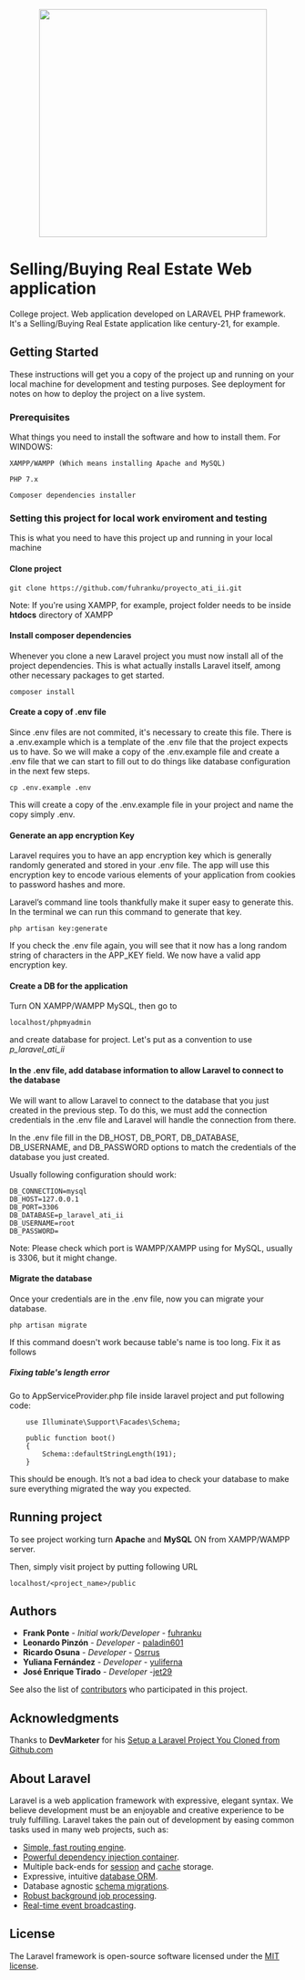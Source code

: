 <p align="center"><img src="https://res.cloudinary.com/dtfbvvkyp/image/upload/v1566331377/laravel-logolockup-cmyk-red.svg" width="400"></p>

# Selling/Buying Real Estate Web application

College project. Web application developed on LARAVEL PHP framework. It's a Selling/Buying Real Estate application like century-21, for example.

## Getting Started

These instructions will get you a copy of the project up and running on your local machine for development and testing purposes. See deployment for notes on how to deploy the project on a live system.

### Prerequisites

What things you need to install the software and how to install them. For WINDOWS:

```
XAMPP/WAMPP (Which means installing Apache and MySQL)
```

```
PHP 7.x
```

```
Composer dependencies installer
```

### Setting this project for local work enviroment and testing

This is what you need to have this project up and running in your local machine

#### Clone project

```
git clone https://github.com/fuhranku/proyecto_ati_ii.git
```
Note: If you're using XAMPP, for example, project folder needs to be inside **htdocs** directory of XAMPP

#### Install composer dependencies

Whenever you clone a new Laravel project you must now install all of the project dependencies. This is what actually installs Laravel itself, among other necessary packages to get started.

```
composer install
```

#### Create a copy of .env file

Since .env files are not commited, it's necessary to create this file. There is a .env.example which is a template of the .env file that the project expects us to have. So we will make a copy of the .env.example file and create a .env file that we can start to fill out to do things like database configuration in the next few steps.

```
cp .env.example .env
```
This will create a copy of the .env.example file in your project and name the copy simply .env.

#### Generate an app encryption Key

Laravel requires you to have an app encryption key which is generally randomly generated and stored in your .env file. The app will use this encryption key to encode various elements of your application from cookies to password hashes and more.

Laravel’s command line tools thankfully make it super easy to generate this. In the terminal we can run this command to generate that key.
```
php artisan key:generate
```
If you check the .env file again, you will see that it now has a long random string of characters in the APP_KEY field. We now have a valid app encryption key.

#### Create a DB for the application

Turn ON XAMPP/WAMPP MySQL, then go to

```
localhost/phpmyadmin
```

and create database for project. Let's put as a convention to use *p_laravel_ati_ii*

#### In the .env file, add database information to allow Laravel to connect to the database

We will want to allow Laravel to connect to the database that you just created in the previous step. To do this, we must add the connection credentials in the .env file and Laravel will handle the connection from there.

In the .env file fill in the DB_HOST, DB_PORT, DB_DATABASE, DB_USERNAME, and DB_PASSWORD options to match the credentials of the database you just created.

Usually following configuration should work:
```
DB_CONNECTION=mysql
DB_HOST=127.0.0.1
DB_PORT=3306
DB_DATABASE=p_laravel_ati_ii
DB_USERNAME=root
DB_PASSWORD=
```
Note: Please check which port is WAMPP/XAMPP using for MySQL, usually is 3306, but it might change.

#### Migrate the database

Once your credentials are in the .env file, now you can migrate your database.

```
php artisan migrate
```
If this command doesn't work because table's name is too long. Fix it as follows

##### Fixing table's length error

Go to AppServiceProvider.php file inside laravel project and put following code:
```
    use Illuminate\Support\Facades\Schema;

    public function boot()
    {
        Schema::defaultStringLength(191);
    }
```
This should be enough. It’s not a bad idea to check your database to make sure everything migrated the way you expected.

## Running project

To see project working turn **Apache** and **MySQL** ON from XAMPP/WAMPP server.

Then, simply visit project by putting following URL
```
localhost/<project_name>/public
```

## Authors

* **Frank Ponte** - *Initial work/Developer* - [fuhranku](https://github.com/fuhranku)
* **Leonardo Pinzón** - *Developer* - [paladin601](https://github.com/paladin601)
* **Ricardo Osuna** - *Developer* - [Osrrus](https://github.com/Osrrus)
* **Yuliana Fernández** - *Developer* - [yuliferna](https://github.com/yuli-ferna)
* **José Enrique Tirado** - *Developer* -[jet29](https://github.com/jet29)

See also the list of [contributors](https://github.com/fuhranku/proyecto_ati_ii/graphs/contributors) who participated in this project.

## Acknowledgments

Thanks to **DevMarketer** for his [Setup a Laravel Project You Cloned from Github.com](https://devmarketer.io/learn/setup-laravel-project-cloned-github-com/)

## About Laravel

Laravel is a web application framework with expressive, elegant syntax. We believe development must be an enjoyable and creative experience to be truly fulfilling. Laravel takes the pain out of development by easing common tasks used in many web projects, such as:

- [Simple, fast routing engine](https://laravel.com/docs/routing).
- [Powerful dependency injection container](https://laravel.com/docs/container).
- Multiple back-ends for [session](https://laravel.com/docs/session) and [cache](https://laravel.com/docs/cache) storage.
- Expressive, intuitive [database ORM](https://laravel.com/docs/eloquent).
- Database agnostic [schema migrations](https://laravel.com/docs/migrations).
- [Robust background job processing](https://laravel.com/docs/queues).
- [Real-time event broadcasting](https://laravel.com/docs/broadcasting).

## License

The Laravel framework is open-source software licensed under the [MIT license](https://opensource.org/licenses/MIT).
